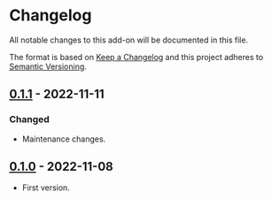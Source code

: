 # Changelog

All notable changes to this add-on will be documented in this file.

The format is based on [Keep a Changelog](https://keepachangelog.com/en/1.0.0/) and
this project adheres to [Semantic Versioning](https://semver.org/spec/v2.0.0.html).

## [0.1.1] - 2022-11-11
### Changed
- Maintenance changes.

## [0.1.0] - 2022-11-08
- First version.

[0.1.1]: https://github.com/levoai/levoai-zap-addon/compare/v0.1.0...v0.1.1
[0.1.0]: https://github.com/levoai/levoai-zap-addon/compare/cb0a3eda2aa38d87406c3ff1feda9bfd747fbabc...v0.1.0
